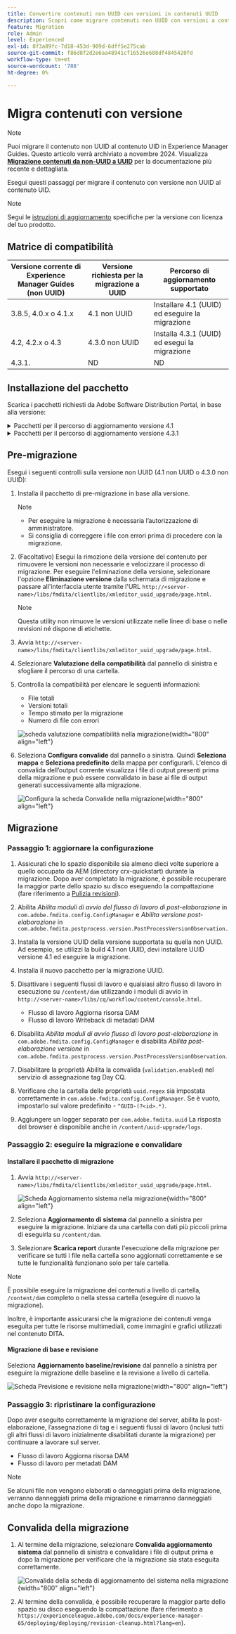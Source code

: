 ```yaml
---
title: Convertire contenuti non UUID con versioni in contenuti UUID
description: Scopri come migrare contenuti non UUID con versioni a contenuti UUID.
feature: Migration
role: Admin
level: Experienced
exl-id: 8f3a89fc-7d18-453d-909d-6dff5e275cab
source-git-commit: f86d8f2d2e6aa48941cf16526e608df4845420fd
workflow-type: tm+mt
source-wordcount: '788'
ht-degree: 0%

---
```


# Migra contenuti con versione

>[!NOTE]
>
> Puoi migrare il contenuto non UUID al contenuto UID in Experience Manager Guides. Questo articolo verrà archiviato a novembre 2024.
>Visualizza [**Migrazione contenuti da non-UUID a UUID**](./migrate-non-uuid-uuid.md) per la documentazione più recente e dettagliata.

Esegui questi passaggi per migrare il contenuto con versione non UUID al contenuto UID.

>[!NOTE]
>
>Segui le [istruzioni di aggiornamento](./upgrade-xml-documentation.md) specifiche per la versione con licenza del tuo prodotto.

## Matrice di compatibilità

| Versione corrente di Experience Manager Guides (non UUID) | Versione richiesta per la migrazione a UUID | Percorso di aggiornamento supportato |
|---|---|---|
| 3.8.5, 4.0.x o 4.1.x | 4.1 non UUID | Installare 4.1 (UUID) ed eseguire la migrazione |
| 4.2, 4.2.x o 4.3 | 4.3.0 non UUID | Installa 4.3.1 (UUID) ed esegui la migrazione |
| 4.3.1. | ND | ND |

## Installazione del pacchetto

Scarica i pacchetti richiesti da Adobe Software Distribution Portal, in base alla versione:
<details>
<summary>  Pacchetti per il percorso di aggiornamento versione 4.1</summary>

1. **Pre-migrazione**: [com.adobe.guides.pre-uuid-migration-1.0.9.zip](https://experience.adobe.com/#/downloads/content/software-distribution/en/aem.html?package=%2Fcontent%2Fsoftware-distribution%2Fen%2Fdetails.html%2Fcontent%2Fdam%2Faem%2Fpublic%2Faemdox%2Fother-packages%2Fuuid-migration%2F1-0%2Fcom.adobe.guides.pre-uuid-migration-1.0.9.zip)
1. **Migrazione**: [com.adobe.guides.uuid-upgrade-1.0.19.zip](https://experience.adobe.com/#/downloads/content/software-distribution/en/aem.html?package=%2Fcontent%2Fsoftware-distribution%2Fen%2Fdetails.html%2Fcontent%2Fdam%2Faem%2Fpublic%2Faemdox%2Fother-packages%2Fuuid-migration%2F1-0%2Fcom.adobe.guides.uuid-upgrade-1.0.19.zip)
</details>


<details>
<summary> Pacchetti per il percorso di aggiornamento versione 4.3.1</summary>

1. **Pre-migrazione**: [com.adobe.guides.pre-uuid-migration-1.1.3.zip](https://experience.adobe.com/#/downloads/content/software-distribution/en/aem.html?package=%2Fcontent%2Fsoftware-distribution%2Fen%2Fdetails.html%2Fcontent%2Fdam%2Faem%2Fpublic%2Faemdox%2Fother-packages%2Fuuid-migration%2Fcom.adobe.guides.pre-uuid-migration-1.1.3.zip)
1. **Migrazione**: [com.adobe.guides.uuid-upgrade-1.1.15.zip](https://experience.adobe.com/#/downloads/content/software-distribution/en/aem.html?package=%2Fcontent%2Fsoftware-distribution%2Fen%2Fdetails.html%2Fcontent%2Fdam%2Faem%2Fpublic%2Faemdox%2Fother-packages%2Fuuid-migration%2Fcom.adobe.guides.uuid-upgrade-1.1.15.zip)

</details>

## Pre-migrazione

Esegui i seguenti controlli sulla versione non UUID (4.1 non UUID o 4.3.0 non UUID):

1. Installa il pacchetto di pre-migrazione in base alla versione.

   >[!NOTE]
   >
   >* Per eseguire la migrazione è necessaria l’autorizzazione di amministratore.
   >* Si consiglia di correggere i file con errori prima di procedere con la migrazione.

1. (Facoltativo) Esegui la rimozione della versione del contenuto per rimuovere le versioni non necessarie e velocizzare il processo di migrazione. Per eseguire l&#39;eliminazione della versione, selezionare l&#39;opzione **Eliminazione versione** dalla schermata di migrazione e passare all&#39;interfaccia utente tramite l&#39;URL `http://<server- name>/libs/fmdita/clientlibs/xmleditor_uuid_upgrade/page.html`.
   >[!NOTE]
   >
   >Questa utility non rimuove le versioni utilizzate nelle linee di base o nelle revisioni né dispone di etichette.

1. Avvia `http://<server-name>/libs/fmdita/clientlibs/xmleditor_uuid_upgrade/page.html`.
1. Selezionare **Valutazione della compatibilità** dal pannello di sinistra e sfogliare il percorso di una cartella.
1. Controlla la compatibilità per elencare le seguenti informazioni:
   * File totali
   * Versioni totali
   * Tempo stimato per la migrazione
   * Numero di file con errori

   ![scheda valutazione compatibilità nella migrazione](assets/migration-compatibility-assessment.png){width="800" align="left"}


1. Seleziona **Configura convalide** dal pannello a sinistra. Quindi **Seleziona mappa** e **Seleziona predefinito** della mappa per configurarli. L’elenco di convalida dell’output corrente visualizza i file di output presenti prima della migrazione e può essere convalidato in base ai file di output generati successivamente alla migrazione.

   ![Configura la scheda Convalide nella migrazione](assets/migration-configure-validation.png){width="800" align="left"}




## Migrazione

### Passaggio 1: aggiornare la configurazione

1. Assicurati che lo spazio disponibile sia almeno dieci volte superiore a quello occupato da AEM (directory crx-quickstart) durante la migrazione. Dopo aver completato la migrazione, è possibile recuperare la maggior parte dello spazio su disco eseguendo la compattazione (fare riferimento a [Pulizia revisioni](https://experienceleague.adobe.com/docs/experience-manager-65/deploying/deploying/revision-cleanup.html?lang=en)).

1. Abilita *Abilita moduli di avvio del flusso di lavoro di post-elaborazione* in `com.adobe.fmdita.config.ConfigManager` e *Abilita versione post-elaborazione* in `com.adobe.fmdita.postprocess.version.PostProcessVersionObservation.`

1. Installa la versione UUID della versione supportata su quella non UUID. Ad esempio, se utilizzi la build 4.1 non UUID, devi installare UUID versione 4.1 ed eseguire la migrazione.

1. Installa il nuovo pacchetto per la migrazione UUID.

1. Disattivare i seguenti flussi di lavoro e qualsiasi altro flusso di lavoro in esecuzione su `/content/dam` utilizzando i moduli di avvio in `http://<server-name>/libs/cq/workflow/content/console.html`.

   * Flusso di lavoro Aggiorna risorsa DAM
   * Flusso di lavoro Writeback di metadati DAM

1. Disabilita *Abilita moduli di avvio flusso di lavoro post-elaborazione* in `com.adobe.fmdita.config.ConfigManager` e disabilita *Abilita post-elaborazione versione* in `com.adobe.fmdita.postprocess.version.PostProcessVersionObservation`.

1. Disabilitare la proprietà Abilita la convalida (`validation.enabled`) nel servizio di assegnazione tag Day CQ.

1. Verificare che la cartella delle proprietà `uuid.regex` sia impostata correttamente in `com.adobe.fmdita.config.ConfigManager`. Se è vuoto, impostarlo sul valore predefinito - `^GUID-(?<id>.*)`.
1. Aggiungere un logger separato per `com.adobe.fmdita.uuid` La risposta del browser è disponibile anche in `/content/uuid-upgrade/logs`.

### Passaggio 2: eseguire la migrazione e convalidare

#### Installare il pacchetto di migrazione

1. Avvia `http://<server-name>/libs/fmdita/clientlibs/xmleditor_uuid_upgrade/page.html`.

   ![Scheda Aggiornamento sistema nella migrazione](assets/migration-system-upgrade.png){width="800" align="left"}

1. Seleziona **Aggiornamento di sistema** dal pannello a sinistra per eseguire la migrazione. Iniziare da una cartella con dati più piccoli prima di eseguirla su `/content/dam`.

1. Selezionare **Scarica report** durante l&#39;esecuzione della migrazione per verificare se tutti i file nella cartella sono aggiornati correttamente e se tutte le funzionalità funzionano solo per tale cartella.


>[!NOTE]
>
> È possibile eseguire la migrazione dei contenuti a livello di cartella, `/content/dam` completo o nella stessa cartella (eseguire di nuovo la migrazione).

Inoltre, è importante assicurarsi che la migrazione dei contenuti venga eseguita per tutte le risorse multimediali, come immagini e grafici utilizzati nel contenuto DITA.

#### Migrazione di base e revisione

Seleziona **Aggiornamento baseline/revisione** dal pannello a sinistra per eseguire la migrazione delle baseline e la revisione a livello di cartella.

![Scheda Previsione e revisione nella migrazione](assets/migration-baseline-review-upgrade.png){width="800" align="left"}


### Passaggio 3: ripristinare la configurazione

Dopo aver eseguito correttamente la migrazione del server, abilita la post-elaborazione, l’assegnazione di tag e i seguenti flussi di lavoro (inclusi tutti gli altri flussi di lavoro inizialmente disabilitati durante la migrazione) per continuare a lavorare sul server.

* Flusso di lavoro Aggiorna risorsa DAM
* Flusso di lavoro per metadati DAM

>[!NOTE]
>
>Se alcuni file non vengono elaborati o danneggiati prima della migrazione, verranno danneggiati prima della migrazione e rimarranno danneggiati anche dopo la migrazione.

## Convalida della migrazione

1. Al termine della migrazione, selezionare **Convalida aggiornamento sistema** dal pannello di sinistra e convalidare i file di output prima e dopo la migrazione per verificare che la migrazione sia stata eseguita correttamente.

   ![Convalida della scheda di aggiornamento del sistema nella migrazione](assets/migration-validate-system-upgrade.png){width="800" align="left"}


1. Al termine della convalida, è possibile recuperare la maggior parte dello spazio su disco eseguendo la compattazione (fare riferimento a `https://experienceleague.adobe.com/docs/experience-manager-65/deploying/deploying/revision-cleanup.html?lang=en`).
